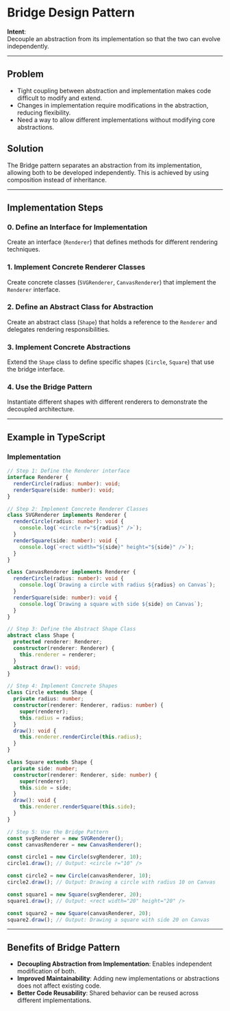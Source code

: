 # Bridge Design Pattern

**Intent**:  
Decouple an abstraction from its implementation so that the two can evolve independently.

---

## Problem
- Tight coupling between abstraction and implementation makes code difficult to modify and extend.
- Changes in implementation require modifications in the abstraction, reducing flexibility.
- Need a way to allow different implementations without modifying core abstractions.

## Solution
The Bridge pattern separates an abstraction from its implementation, allowing both to be developed independently. This is achieved by using composition instead of inheritance.

---

## Implementation Steps

### 0. Define an Interface for Implementation
Create an interface (`Renderer`) that defines methods for different rendering techniques.

### 1. Implement Concrete Renderer Classes
Create concrete classes (`SVGRenderer`, `CanvasRenderer`) that implement the `Renderer` interface.

### 2. Define an Abstract Class for Abstraction
Create an abstract class (`Shape`) that holds a reference to the `Renderer` and delegates rendering responsibilities.

### 3. Implement Concrete Abstractions
Extend the `Shape` class to define specific shapes (`Circle`, `Square`) that use the bridge interface.

### 4. Use the Bridge Pattern
Instantiate different shapes with different renderers to demonstrate the decoupled architecture.

---

## Example in TypeScript

### **Implementation**

```typescript
// Step 1: Define the Renderer interface
interface Renderer {
  renderCircle(radius: number): void;
  renderSquare(side: number): void;
}

// Step 2: Implement Concrete Renderer Classes
class SVGRenderer implements Renderer {
  renderCircle(radius: number): void {
    console.log(`<circle r="${radius}" />`);
  }
  renderSquare(side: number): void {
    console.log(`<rect width="${side}" height="${side}" />`);
  }
}

class CanvasRenderer implements Renderer {
  renderCircle(radius: number): void {
    console.log(`Drawing a circle with radius ${radius} on Canvas`);
  }
  renderSquare(side: number): void {
    console.log(`Drawing a square with side ${side} on Canvas`);
  }
}

// Step 3: Define the Abstract Shape Class
abstract class Shape {
  protected renderer: Renderer;
  constructor(renderer: Renderer) {
    this.renderer = renderer;
  }
  abstract draw(): void;
}

// Step 4: Implement Concrete Shapes
class Circle extends Shape {
  private radius: number;
  constructor(renderer: Renderer, radius: number) {
    super(renderer);
    this.radius = radius;
  }
  draw(): void {
    this.renderer.renderCircle(this.radius);
  }
}

class Square extends Shape {
  private side: number;
  constructor(renderer: Renderer, side: number) {
    super(renderer);
    this.side = side;
  }
  draw(): void {
    this.renderer.renderSquare(this.side);
  }
}

// Step 5: Use the Bridge Pattern
const svgRenderer = new SVGRenderer();
const canvasRenderer = new CanvasRenderer();

const circle1 = new Circle(svgRenderer, 10);
circle1.draw(); // Output: <circle r="10" />

const circle2 = new Circle(canvasRenderer, 10);
circle2.draw(); // Output: Drawing a circle with radius 10 on Canvas

const square1 = new Square(svgRenderer, 20);
square1.draw(); // Output: <rect width="20" height="20" />

const square2 = new Square(canvasRenderer, 20);
square2.draw(); // Output: Drawing a square with side 20 on Canvas
```

---

## Benefits of Bridge Pattern
- **Decoupling Abstraction from Implementation**: Enables independent modification of both.
- **Improved Maintainability**: Adding new implementations or abstractions does not affect existing code.
- **Better Code Reusability**: Shared behavior can be reused across different implementations.
